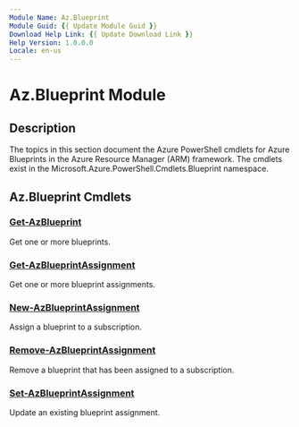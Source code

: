 ```yaml
---
Module Name: Az.Blueprint
Module Guid: {{ Update Module Guid }}
Download Help Link: {{ Update Download Link }}
Help Version: 1.0.0.0
Locale: en-us
---
```


# Az.Blueprint Module
## Description
The topics in this section document the Azure PowerShell cmdlets for Azure Blueprints in the Azure Resource Manager (ARM) framework. The cmdlets exist in the Microsoft.Azure.PowerShell.Cmdlets.Blueprint namespace.

## Az.Blueprint Cmdlets
### [Get-AzBlueprint](Get-AzBlueprint.md)
Get one or more blueprints.

### [Get-AzBlueprintAssignment](Get-AzBlueprintAssignment.md)
Get one or more blueprint assignments.

### [New-AzBlueprintAssignment](New-AzBlueprintAssignment.md)
Assign a blueprint to a subscription.

### [Remove-AzBlueprintAssignment](Remove-AzBlueprintAssignment.md)
Remove a blueprint that has been assigned to a subscription.

### [Set-AzBlueprintAssignment](Set-AzBlueprintAssignment.md)
Update an existing blueprint assignment.
